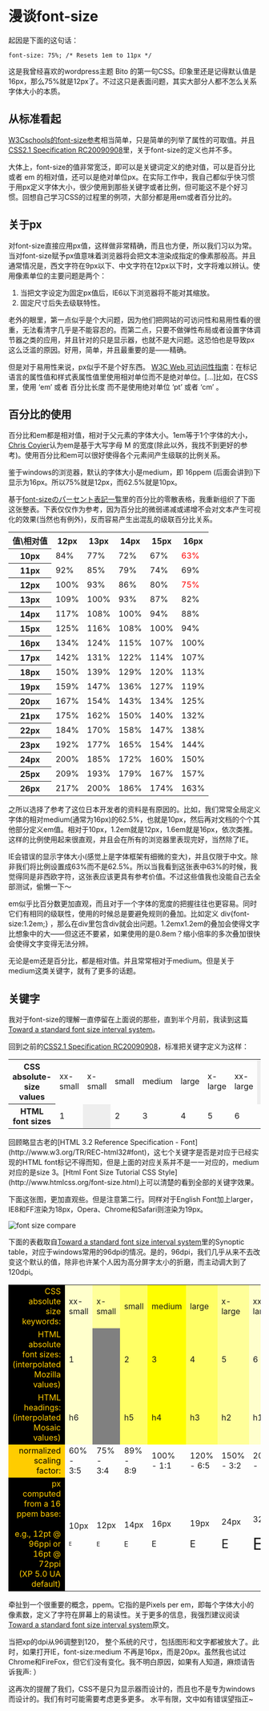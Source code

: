# 漫谈font-size

起因是下面的这句话：
```
font-size: 75%; /* Resets 1em to 11px */
```
这是我曾经喜欢的wordpress主题 Bito 的第一句CSS。印象里还是记得默认值是16px，那么75%就是12px了。不过这只是表面问题，其实大部分人都不怎么关系字体大小的本质。

## 从标准看起

[W3Cschools的font-size参考](http://www.w3schools.com/css/pr_font_font-size.asp)相当简单，只是简单的列举了属性的可取值。并且[CSS2.1 Specification RC20090908](http://www.w3.org/TR/2009/CR-CSS2-20090908/fonts.html#propdef-font-size)里，关于font-size的定义也并不多。

大体上，font-size的值非常宽泛，即可以是关键词定义的绝对值，可以是百分比或者 em 的相对值，还可以是绝对单位px。在实际工作中，我自己都似乎快习惯于用px定义字体大小，很少使用到那些关键字或者比例，但可能这不是个好习惯。回想自己学习CSS的过程里的例项，大部分都是用em或者百分比的。

## 关于px

对font-size直接应用px值，这样做非常精确，而且也方便，所以我们习以为常。当对font-size赋予px值意味着浏览器将会把文本渲染成指定的像素那般高。并且通常情况是，西文字符在9px以下、中文字符在12px以下时，文字将难以辨认。使用像素单位的主要问题是两个：

1. 当把文字设定为固定px值后，IE6以下浏览器将不能对其缩放。
2. 固定尺寸后失去级联特性。

老外的眼里，第一点似乎是个大问题，因为他们把网站的可访问性和易用性看的很重，无法看清字几乎是不能容忍的。而第二点，只要不做弹性布局或者设置字体调节器之类的应用，并且针对的只是显示器，也就不是大问题。这恐怕也是导致px这么泛滥的原因。好用，简单，并且最重要的是——精确。

但是对于易用性来说，px似乎不是个好东西。
[W3C Web 可访问性指南](http://www.w3.org/TR/1999/WAI-WEBCONTENT-19990324/#tech-relative-units)：在标记语言的属性值和样式表属性值里使用相对单位而不是绝对单位。[...]比如，在CSS里，使用 ‘em’ 或者 百分比长度 而不是使用绝对单位 ‘pt’ 或者 ‘cm’ 。

## 百分比的使用

百分比和em都是相对值，相对于父元素的字体大小。1em等于1个字体的大小，[Chris Coyier](http://css-tricks.com/)认为em是基于大写字母 M 的宽度(除此以外，我找不到更好的参考)。使用百分比和em可以很好使得各个元素间产生级联的比例关系。

鉴于windows的浏览器，默认的字体大小是medium，即 16ppem (后面会讲到)下显示为16px。所以75%就是12px，而62.5%就是10px。

基于[font-sizeのパーセント表記一覧](http://webtech-walker.com/archive/2008/05/16032443.html)里的百分比的零散表格，我重新组织了下面这张整表。下表仅仅作为参考，因为百分比的微弱递减或递增不会对文本产生可视化的效果(当然也有例外)，反而容易产生出混乱的级联百分比关系。

<table>
	<tr>
		<th>值\相对值</th>
		<th>12px</th>
		<th>13px</th>
		<th>14px</th>
		<th>15px</th>
		<th>16px</th>
	</tr>
	<tr>
		<th>10px</th>
		<td>84%</td>
		<td>77%</td>
		<td>72%</td>
		<td>67%</td>
		<td><span style="color:red;">63%</span></td>
	</tr>
	<tr class="even">
		<th>11px</th>
		<td>92%</td>
		<td>85%</td>
		<td>79%</td>
		<td>74%</td>
		<td>69%</td>
	</tr>
	<tr>
		<th>12px</th>
		<td>100%</td>
		<td>93%</td>
		<td>86%</td>
		<td>80%</td>
		<td><span style="color:red;">75%</span></td>
	</tr>
	<tr class="even">
		<th>13px</th>
		<td>109%</td>
		<td>100%</td>
		<td>93%</td>
		<td>87%</td>
		<td>82%</td>
	</tr>
	<tr>
		<th>14px</th>
		<td>117%</td>
		<td>108%</td>
		<td>100%</td>
		<td>94%</td>
		<td>88%</td>
	</tr>
	<tr class="even">
		<th>15px</th>
		<td>125%</td>
		<td>116%</td>
		<td>108%</td>
		<td>100%</td>
		<td>94%</td>
	</tr>
	<tr>
		<th>16px</th>
		<td>134%</td>
		<td>124%</td>
		<td>115%</td>
		<td>107%</td>
		<td>100%</td>
	</tr>
	<tr class="even">
		<th>17px</th>
		<td>142%</td>
		<td>131%</td>
		<td>122%</td>
		<td>114%</td>
		<td>107%</td>
	</tr>
	<tr>
		<th>18px</th>
		<td>150%</td>
		<td>139%</td>
		<td>129%</td>
		<td>120%</td>
		<td>113%</td>
	</tr>
	<tr class="even">
		<th>19px</th>
		<td>159%</td>
		<td>147%</td>
		<td>136%</td>
		<td>127%</td>
		<td>119%</td>
	</tr>
	<tr>
		<th>20px</th>
		<td>167%</td>
		<td>154%</td>
		<td>143%</td>
		<td>134%</td>
		<td>125%</td>
	</tr>
	<tr class="even">
		<th>21px</th>
		<td>175%</td>
		<td>162%</td>
		<td>150%</td>
		<td>140%</td>
		<td>132%</td>
	</tr>
	<tr>
		<th>22px</th>
		<td>184%</td>
		<td>170%</td>
		<td>158%</td>
		<td>147%</td>
		<td>138%</td>
	</tr>
	<tr class="even">
		<th>23px</th>
		<td>192%</td>
		<td>177%</td>
		<td>165%</td>
		<td>154%</td>
		<td>144%</td>
	</tr>
	<tr>
		<th>24px</th>
		<td>200%</td>
		<td>185%</td>
		<td>172%</td>
		<td>160%</td>
		<td>150%</td>
	</tr>
	<tr class="even">
		<th>25px</th>
		<td>209%</td>
		<td>193%</td>
		<td>179%</td>
		<td>167%</td>
		<td>157%</td>
	</tr>
	<tr>
		<th>26px</th>
		<td>217%</td>
		<td>200%</td>
		<td>186%</td>
		<td>174%</td>
		<td>163%</td>
	</tr>
</table>

之所以选择了参考了这位日本开发者的资料是有原因的。比如，我们常常全局定义字体的相对medium(通常为16px)的62.5%，也就是10px，然后再对文档的个个其他部分定义em值。相对于10px，1.2em就是12px，1.6em就是16px，依次类推。这样的比例使用起来很直观，并且会在所有的浏览器里表现完好，当然除了IE。

IE会错误的显示字体大小(感觉上是字体框架有细微的变大)，并且仅限于中文。除非我们将比例设置成63%而不是62.5%。所以当我看到这张表中63%的时候，我觉得同是非西欧字符，这张表应该更具有参考价值。不过这些值我也没能自己去全部测试，偷懒一下～

em似乎比百分数更加直观，而且对于一个字体的宽度的把握往往也更容易。同时它们有相同的级联性，使用的时候总是要避免规则的叠加。比如定义 div{font-size:1.2em;} ，那么在div里包含div就会出问题。1.2emx1.2em的叠加会使得文字比想象中的大——但这还不要紧，如果使用的是0.8em？缩小倍率的多次叠加很快会使得文字变得无法分辨。

无论是em还是百分比，都是相对值。并且常常相对于medium。但是关于medium这类关键字，就有了更多的话题。

## 关键字

我对于font-size的理解一直停留在上面说的那些，直到半个月前，我读到这篇[Toward a standard font size interval system](http://style.cleverchimp.com/font_size_intervals/altintervals.html)。

回到之前的[CSS2.1 Specification RC20090908](http://www.w3.org/TR/2009/CR-CSS2-20090908/fonts.html#propdef-font-size)，标准把关键字定义为这样：

<table>
	<tr>
		<th>CSS absolute-size values</th>
		<td>xx-small</td>
		<td>x-small</td>
		<td>small</td>
		<td>medium</td>
		<td>large</td>
		<td>x-large</td>
		<td>xx-large</td>
		<td style="background:#eee;">&nbsp;</td>
	</tr>
	<tr>
		<th>HTML font sizes</th>
		<td>1</td>
		<td style="background:#eee;">&nbsp;</td>
		<td>2</td>
		<td>3</td>
		<td>4</td>
		<td>5</td>
		<td>6</td>
		<td>7</td>
	</tr>
</table>
回顾略显古老的[HTML 3.2 Reference Specification - Font](http://www.w3.org/TR/REC-html32#font)，这七个关键字是否是对应于已经实现的HTML font标记不得而知，但是上面的对应关系并不是一一对应的，medium对应的是size 3。[Html Font Size Tutorial CSS Style](http://www.htmlcss.org/font-size.html)上可以清楚的看到全部的关键字效果。

下面这张图，更加直观些。但是注意第二行。同样对于English Font加上larger，IE8和FF渲染为18px，Opera、Chrome和Safari则渲染为19px。

![font size compare](/content/images/2013/Dec/font_size_compare.png)

下面的表截取自[Toward a standard font size interval system](http://style.cleverchimp.com/font_size_intervals/altintervals.html)里的Synoptic table，对应于windows常用的96dpi的情况。是的，96dpi，我们几乎从来不去改变这个默认的值，除非也许某个人因为高分屏字太小的折磨，而主动调大到了120dpi。

<table cellpadding="3" cellspacing="0">
	<tr>
		<td style="text-align:right;background:black;color:#FFCC00;">CSS absolute size keywords:</td>
		<td style="background:#FFFFCC;">xx-small</td>
		<td style="background:#FFFF99;">x-small</td>
		<td style="background:#FFFF66;">small</td>
		<td style="background:#FFFF00;">medium</td>
		<td style="background:#FFFF66;">large</td>
		<td style="background:#FFFF99;">x-large</td>
		<td style="background:#FFFFCC;">xx-large</td>
		<td style="background:#808080;">&nbsp;</td>
	</tr>
		<td style="text-align:right;background:black;color:#FFCC00;">HTML absolute font sizes:<br />(interpolated Mozilla values)</td>
		<td style="background:#FFFFCC;">1</td>
		<td style="background:#808080;">&nbsp;</td>
		<td style="background:#FFFF66;">2</td>
		<td style="background:#FFFF00;">3</td>
		<td style="background:#FFFF66;">4</td>
		<td style="background:#FFFF99;">5</td>
		<td style="background:#FFFFCC;">6</td>
		<td style="background:#FFFFCC;">7</td>
	<tr>
		<td style="text-align:right;background:black;color:#FFCC00;">HTML headings:<br />(interpolated Mosaic values)</td>
		<td style="background:#FFFFCC;">h6</td>
		<td style="background:#808080;">&nbsp;</td>
		<td style="background:#FFFF66;">h5</td>
		<td style="background:#FFFF00;">h4</td>
		<td style="background:#FFFF66;">h3</td>
		<td style="background:#FFFF99;">h2</td>
		<td style="background:#FFFFCC;">h1</td>
		<td style="background:#808080;">&nbsp;</td>
	</tr>
	<tr>
		<td style="text-align:right;background:#FFCC00;color:black;">normalized scaling factor:</td>
		<td>60% - 3:5</td>
		<td>75% - 3:4</td>
		<td>89% - 8:9</td>
		<td>100% - 1:1</td>
		<td>120% - 6:5</td>
		<td>150% - 3:2</td>
		<td>200% - 2:1</td>
		<td>300% - 3:1</td>
	</tr>
	<tr>
		<td style="text-align:right;background:black;color:#FFCC00;">px computed from a 16 ppem base:<br /><br />e.g., 12pt @ 96ppi or 16pt @ 72ppi<br />(XP 5.0 UA default)</td>
		<td>10px<br /><br /><span style="font-size:10px">E</span></td>
		<td>12px<br /><br /><span style="font-size:12px">E</span></td>
		<td>14px<br /><br /><span style="font-size:14px">E</span></td>
		<td>16px<br /><br /><span style="font-size:16px">E</span></td>
		<td>19px<br /><br /><span style="font-size:19px">E</span></td>
		<td>24px<br /><br /><span style="font-size:24px">E</span></td>
		<td>32px<br /><br /><span style="font-size:32px">E</span></td>
		<td>48px<br /><br /><span style="font-size:48px">E</span></td>
	</tr>
</table>

牵扯到一个很重要的概念，ppem。它指的是Pixels per em，即每个字体大小的像素数，定义了字符在屏幕上的易读性。关于更多的信息，我强烈建议阅读[Toward a standard font size interval system](http://style.cleverchimp.com/font_size_intervals/altintervals.html)原文。

当把xp的dpi从96调整到120， 整个系统的尺寸，包括图形和文字都被放大了。此时，如果打开IE，font-size:medium 不再是16px，而是20px。虽然我也试过Chrome和FireFox，但它们没有变化。我不明白原因，如果有人知道，麻烦请告诉我声: ）

这再次的提醒了我们，CSS不是只为显示器而设计的，而且也不是专为windows而设计的。我们有时可能需要考虑更多更多。
水平有限，文中如有错误望指正~